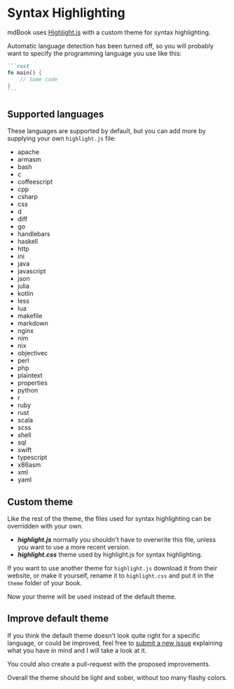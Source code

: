 # Syntax Highlighting

mdBook uses [Highlight.js](https://highlightjs.org) with a custom theme
for syntax highlighting.

Automatic language detection has been turned off, so you will probably want to
specify the programming language you use like this:

~~~markdown
```rust
fn main() {
    // Some code
}
```
~~~

## Supported languages

These languages are supported by default, but you can add more by supplying
your own `highlight.js` file:

- apache
- armasm
- bash
- c
- coffeescript
- cpp
- csharp
- css
- d
- diff
- go
- handlebars
- haskell
- http
- ini
- java
- javascript
- json
- julia
- kotlin
- less
- lua
- makefile
- markdown
- nginx
- nim
- nix
- objectivec
- perl
- php
- plaintext
- properties
- python
- r
- ruby
- rust
- scala
- scss
- shell
- sql
- swift
- typescript
- x86asm
- xml
- yaml

## Custom theme
Like the rest of the theme, the files used for syntax highlighting can be
overridden with your own.

- ***highlight.js*** normally you shouldn't have to overwrite this file, unless
  you want to use a more recent version.
- ***highlight.css*** theme used by highlight.js for syntax highlighting.

If you want to use another theme for `highlight.js` download it from their
website, or make it yourself, rename it to `highlight.css` and put it in
the `theme` folder of your book.

Now your theme will be used instead of the default theme.

## Improve default theme

If you think the default theme doesn't look quite right for a specific language,
or could be improved, feel free to [submit a new
issue](https://github.com/rust-lang/mdBook/issues) explaining what you
have in mind and I will take a look at it.

You could also create a pull-request with the proposed improvements.

Overall the theme should be light and sober, without too many flashy colors.

